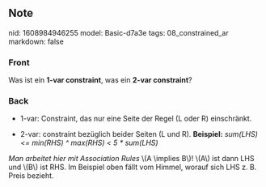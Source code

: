 ## Note
nid: 1608984946255
model: Basic-d7a3e
tags: 08_constrained_ar
markdown: false

### Front
<p>Was ist ein <b>1-var constraint</b>, was ein <b>2-var
constraint</b>?

### Back
<ul style="letter-spacing: normal; text-indent: 0px; 
 text-transform: none; white-space: normal; word-spacing: 0px;">
  <li style="font-weight: 400;">
    <p>1-var: Constraint, das nur eine Seite der Regel (L oder R)
    einschränkt.
  <li style="">
    <p style="">2-var: constraint bezüglich beider Seiten (L und
    R). <b>Beispiel:</b> <i style="font-weight: 400;">sum(LHS)
    <= min(RHS) ^ max(RHS) < 5 * sum(LHS)</i>
</ul>
<div>
  <i>Man arbeitet hier mit Association Rules</i> \(A \implies B\)!
  \(A\) ist dann LHS und \(B\) ist RHS. Im Beispiel oben fällt vom
  Himmel, worauf sich LHS z. B. Preis bezieht.
</div>
